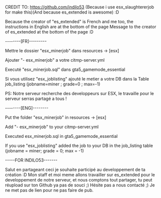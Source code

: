 CREDIT TO: https://github.com/indilo53 (Because i use esx_slaughtererjob for make this)(And because es_extended is awesome) :D

Because the creator of "es_extended" is French and me too, the instructions in English are at the bottom of the page
Message to the creator of es_extended at the bottom of the page :D




--------[FR]---------

Mettre le dossier "esx_minerjob" dans resources -> [esx]

Ajouter "- esx_minerjob" a votre citmp-server.yml

Executé "esx_minerjob.sql" dans gta5_gamemode_essential

Si vous utilisez "esx_joblisting" ajouté le metier a votre DB dans la Table job_listing (jobname=miner ; grade=0 ; max=-1)

PS: Notre serveur recherche des developpeurs sur ESX, le travaille pour le serveur serras partagé a tous !




--------[ENG]--------

Put the folder "esx_minerjob" in resources -> [esx]

Add "- esx_minerjob" to your citmp-server.yml

Executed esx_minerjob.sql in gta5_gamemode_essential

If you use "esx_joblisting" added the job to your DB in the job_listing table (jobname = miner; grade = 0; max = -1)




-----FOR INDILO53-------

Salut en partageant ceci je souhaite participé au developpement de ta création :D Mon staff et moi meme allons travailler sur es_extended pour le developpement de notre serveur, et nous comptons tout partager, tu peut réupload sur ton Github ya pas de souci ;) Hésite pas a nous contacté ;) Je ne met pas de lien pour ne pas faire de pub.
